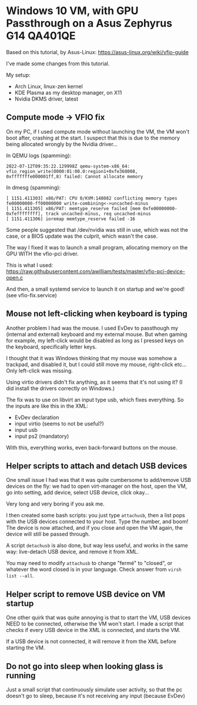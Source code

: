 # Windows 10 VM, with GPU Passthrough on a Asus Zephyrus G14 QA401QE
Based on this tutorial, by Asus-Linux: https://asus-linux.org/wiki/vfio-guide

I've made some changes from this tutorial.

My setup:
- Arch Linux, linux-zen kernel
- KDE Plasma as my desktop manager, on X11
- Nvidia DKMS driver, latest

## Compute mode -> VFIO fix
On my PC, if I used compute mode without launching the VM, the VM won't boot after, crashing at the start. I suspect that this is due to the memory being allocated wrongly by the Nvidia driver...

In QEMU logs (spamming):
```
2022-07-12T09:35:22.129998Z qemu-system-x86_64: vfio_region_write(0000:01:00.0:region1+0xfe360008, 0xfffffffe000001ff,8) failed: Cannot allocate memory
```

In dmesg (spamming):
```
[ 1151.411303] x86/PAT: CPU 0/KVM:148082 conflicting memory types fe00000000-ff00000000 write-combining<->uncached-minus
[ 1151.411305] x86/PAT: memtype_reserve failed [mem 0xfe00000000-0xfeffffffff], track uncached-minus, req uncached-minus
[ 1151.411306] ioremap memtype_reserve failed -16
```

Some people suggested that /dev/nvidia was still in use, which was not the case, or a BIOS update was the culprit, which wasn't the case.

The way I fixed it was to launch a small program, allocating memory on the GPU WITH the vfio-pci driver.

This is what I used: https://raw.githubusercontent.com/awilliam/tests/master/vfio-pci-device-open.c

And then, a small systemd service to launch it on startup and we're good! (see vfio-fix.service)

## Mouse not left-clicking when keyboard is typing
Another problem I had was the mouse. I used EvDev to passthough my (internal and external) keyboard and my external mouse. But when gaming for example, my left-click would be disabled as long as I pressed keys on the keyboard, specifically letter keys.

I thought that it was Windows thinking that my mouse was somehow a trackpad, and disabled it, but I could still move my mouse, right-click etc... Only left-click was missing.

Using virtio drivers didn't fix anything, as it seems that it's not using it? (I did install the drivers correctly on Windows.)

The fix was to use on libvirt an input type usb, which fixes everything. So the inputs are like this in the XML:

- EvDev declaration
- input virtio (seems to not be useful?)
- input usb
- input ps2 (mandatory)

With this, everything works, even back-forward buttons on the mouse.

## Helper scripts to attach and detach USB devices
One small issue I had was that it was quite cumbersome to add/remove USB devices on the fly: we had to open virt-manager on the host, open the VM, go into setting, add device, select USB device, click okay...

Very long and very boring if you ask me.

I then created some bash scripts: you just type `attachusb`, then a list pops with the USB devices connected to your host. Type the number, and boom! The device is now attached, and if you close and open the VM again, the device will still be passed through.

A script `detachusb` is also done, but way less useful, and works in the same way: live-detach  USB device, and remove it from XML.

You may need to modify `attachusb` to change "fermé" to "closed", or whatever the word closed is in your language. Check answer from `virsh list --all`.

## Helper script to remove USB device on VM startup
One other quirk that was quite annoying is that to start the VM, USB devices NEED to be connected, otherwise the VM won't start. I made a script that checks if every USB device in the XML is connected, and starts the VM.

If a USB device is not connected, it will remove it from the XML before starting the VM.

## Do not go into sleep when looking glass is running
Just a small script that continuously simulate user activity, so that the pc doesn't go to sleep, because it's not receiving any input (because EvDev)